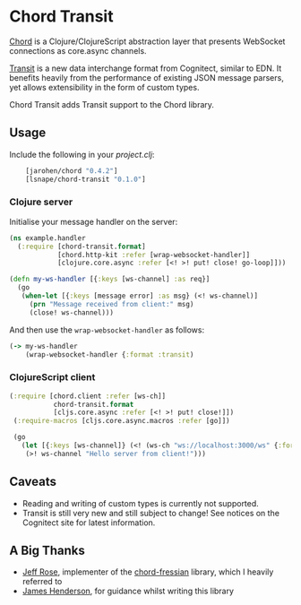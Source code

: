 # Chord Transit

[Chord](https://github.com/james-henderson/chord) is a
Clojure/ClojureScript abstraction layer that presents WebSocket
connections as core.async channels.

[Transit](https://github.com/cognitect/transit-format) is a new data
interchange format from Cognitect, similar to EDN. It benefits heavily
from the performance of existing JSON message parsers, yet allows
extensibility in the form of custom types.

Chord Transit adds Transit support to the Chord library.

## Usage

Include the following in your *project.clj*:

```clojure
	[jarohen/chord "0.4.2"]
	[lsnape/chord-transit "0.1.0"]
```

### Clojure server

Initialise your message handler on the server:

```clojure
(ns example.handler
  (:require [chord-transit.format]
            [chord.http-kit :refer [wrap-websocket-handler]]
            [clojure.core.async :refer [<! >! put! close! go-loop]]))

(defn my-ws-handler [{:keys [ws-channel] :as req}]
  (go
   (when-let [{:keys [message error] :as msg} (<! ws-channel)]
     (prn "Message received from client:" msg)
     (close! ws-channel)))
```

And then use the `wrap-websocket-handler` as follows:

```clojure
(-> my-ws-handler
	(wrap-websocket-handler {:format :transit)
```

### ClojureScript client

```clojure
(:require [chord.client :refer [ws-ch]]
           chord-transit.format
           [cljs.core.async :refer [<! >! put! close!]])
 (:require-macros [cljs.core.async.macros :refer [go]])

 (go
   (let [{:keys [ws-channel]} (<! (ws-ch "ws://localhost:3000/ws" {:format :transit}))]
    (>! ws-channel "Hello server from client!")))
```

## Caveats

* Reading and writing of custom types is currently not supported.
* Transit is still very new and still subject to change! See notices on the Cognitect site for latest information.

## A Big Thanks

* [Jeff Rose](https://github.com/rosejn), implementer of the [chord-fressian](https://github.com/thinktopic/chord-fressian) library, which I heavily referred to
* [James Henderson](https://github.com/james-henderson), for guidance whilst writing this library
